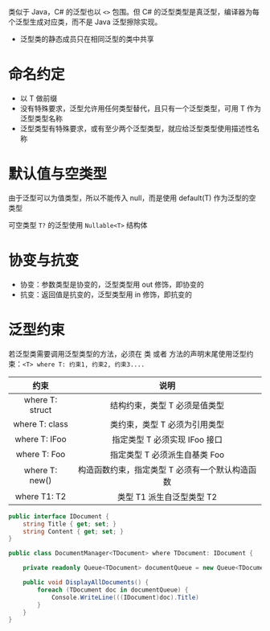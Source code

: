 类似于 Java，C# 的泛型也以 `<>` 包围。但 C# 的泛型类型是真泛型，编译器为每个泛型生成对应类，而不是 Java 泛型擦除实现。
- 泛型类的静态成员只在相同泛型的类中共享
# 命名约定

- 以 T 做前缀
- 没有特殊要求，泛型允许用任何类型替代，且只有一个泛型类型，可用 T 作为泛型类型名称
- 泛型类型有特殊要求，或有至少两个泛型类型，就应给泛型类型使用描述性名称
# 默认值与空类型

由于泛型可以为值类型，所以不能传入 null，而是使用 default(T) 作为泛型的空类型

可空类型 `T?` 的泛型使用 `Nullable<T>` 结构体
# 协变与抗变

- 协变：参数类型是协变的，泛型类型用 out 修饰，即协变的
- 抗变：返回值是抗变的，泛型类型用  in 修饰，即抗变的
# 泛型约束

若泛型类需要调用泛型类型的方法，必须在 类 或者 方法的声明末尾使用泛型约束：`<T> where T: 约束1, 约束2, 约束3....`

| 约束              | 说明                        |
|:---------------:|:-------------------------:|
| where T: struct | 结构约束，类型 T 必须是值类型          |
| where T: class  | 类约束，类型 T 必须为引用类型          |
| where T: IFoo   | 指定类型 T 必须实现 IFoo 接口       |
| where T: Foo    | 指定类型 T 必须派生自基类 Foo        |
| where T: new()  | 构造函数约束，指定类型 T 必须有一个默认构造函数 |
| where T1: T2    | 类型 T1 派生自泛型类型 T2          |

```csharp
public interface IDocument {
    string Title { get; set; }
    string Content { get; set; }
}

public class DocumentManager<TDocument> where TDocument: IDocument {

    private readonly Queue<TDocument> documentQueue = new Queue<TDocument> 

    public void DisplayAllDocuments() {
        foreach (TDocument doc in documentQueue) {
            Console.WriteLine(((IDocument)doc).Title)
        }
    }
}
```